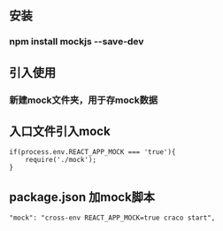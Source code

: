 ## 安装
### npm install mockjs --save-dev

## 引入使用
### 新建mock文件夹，用于存mock数据

## 入口文件引入mock
```
if(process.env.REACT_APP_MOCK === 'true'){
	require('./mock');
}
```

## package.json 加mock脚本
```
"mock": "cross-env REACT_APP_MOCK=true craco start",
```